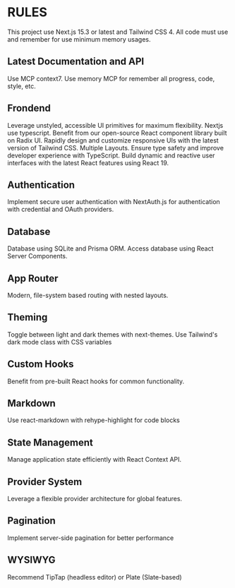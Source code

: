 # RULES
This project use Next.js 15.3 or latest and Tailwind CSS 4.
All code must use and remember for use minimum memory usages.

## Latest Documentation and API
Use MCP context7.
Use memory MCP for remember all progress, code, style, etc.

## Frondend
Leverage unstyled, accessible UI primitives for maximum flexibility.
Nextjs use typescript.
Benefit from our open-source React component library built on Radix UI.
Rapidly design and customize responsive UIs with the latest version of Tailwind CSS.
Multiple Layouts.
Ensure type safety and improve developer experience with TypeScript.
Build dynamic and reactive user interfaces with the latest React features using React 19.

## Authentication
Implement secure user authentication with NextAuth.js for authentication with credential and OAuth providers.

## Database
Database using SQLite and Prisma ORM.
Access database using React Server Components.

## App Router
Modern, file-system based routing with nested layouts.

## Theming
Toggle between light and dark themes with next-themes.
Use Tailwind's dark mode class with CSS variables

## Custom Hooks
Benefit from pre-built React hooks for common functionality.

## Markdown
Use react-markdown with rehype-highlight for code blocks

## State Management
Manage application state efficiently with React Context API.

## Provider System
Leverage a flexible provider architecture for global features.

## Pagination
Implement server-side pagination for better performance

## WYSIWYG
Recommend TipTap (headless editor) or Plate (Slate-based)